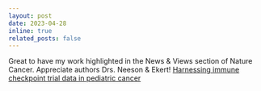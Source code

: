 ```yaml
---
layout: post
date: 2023-04-28
inline: true
related_posts: false
---
```


Great to have my work highlighted in the News & Views section of Nature Cancer. Appreciate authors Drs. Neeson & Ekert!  <a href="https://www.nature.com/articles/s43018-023-00540-z">Harnessing immune checkpoint trial data in pediatric cancer</a>
